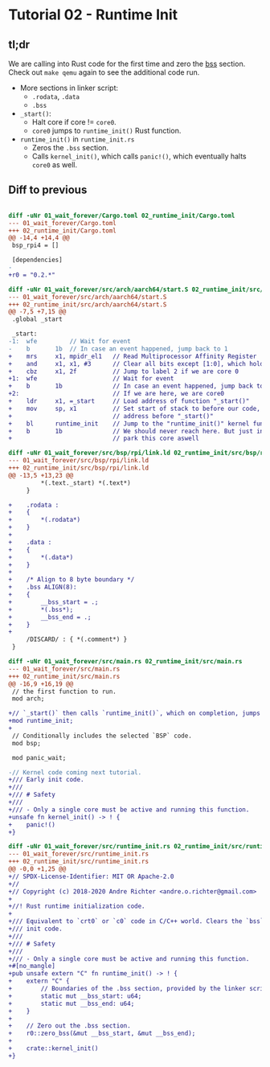 # Tutorial 02 - Runtime Init

## tl;dr

We are calling into Rust code for the first time and zero the [bss] section.
Check out `make qemu` again to see the additional code run.

- More sections in linker script:
     - `.rodata`, `.data`
     - `.bss`
- `_start()`:
     - Halt core if core != `core0`.
     - `core0` jumps to `runtime_init()` Rust function.
- `runtime_init()` in `runtime_init.rs`
     - Zeros the `.bss` section.
     - Calls `kernel_init()`, which calls `panic!()`, which eventually halts
       `core0` as well.

[bss]: https://en.wikipedia.org/wiki/.bss

## Diff to previous
```diff

diff -uNr 01_wait_forever/Cargo.toml 02_runtime_init/Cargo.toml
--- 01_wait_forever/Cargo.toml
+++ 02_runtime_init/Cargo.toml
@@ -14,4 +14,4 @@
 bsp_rpi4 = []

 [dependencies]
-
+r0 = "0.2.*"

diff -uNr 01_wait_forever/src/arch/aarch64/start.S 02_runtime_init/src/arch/aarch64/start.S
--- 01_wait_forever/src/arch/aarch64/start.S
+++ 02_runtime_init/src/arch/aarch64/start.S
@@ -7,5 +7,15 @@
 .global _start

 _start:
-1:  wfe         // Wait for event
-    b       1b  // In case an event happened, jump back to 1
+    mrs     x1, mpidr_el1   // Read Multiprocessor Affinity Register
+    and     x1, x1, #3      // Clear all bits except [1:0], which hold core id
+    cbz     x1, 2f          // Jump to label 2 if we are core 0
+1:  wfe                     // Wait for event
+    b       1b              // In case an event happened, jump back to 1
+2:                          // If we are here, we are core0
+    ldr     x1, =_start     // Load address of function "_start()"
+    mov     sp, x1          // Set start of stack to before our code, aka first
+                            // address before "_start()"
+    bl      runtime_init    // Jump to the "runtime_init()" kernel function
+    b       1b              // We should never reach here. But just in case,
+                            // park this core aswell

diff -uNr 01_wait_forever/src/bsp/rpi/link.ld 02_runtime_init/src/bsp/rpi/link.ld
--- 01_wait_forever/src/bsp/rpi/link.ld
+++ 02_runtime_init/src/bsp/rpi/link.ld
@@ -13,5 +13,23 @@
         *(.text._start) *(.text*)
     }

+    .rodata :
+    {
+        *(.rodata*)
+    }
+
+    .data :
+    {
+        *(.data*)
+    }
+
+    /* Align to 8 byte boundary */
+    .bss ALIGN(8):
+    {
+        __bss_start = .;
+        *(.bss*);
+        __bss_end = .;
+    }
+
     /DISCARD/ : { *(.comment*) }
 }

diff -uNr 01_wait_forever/src/main.rs 02_runtime_init/src/main.rs
--- 01_wait_forever/src/main.rs
+++ 02_runtime_init/src/main.rs
@@ -16,9 +16,19 @@
 // the first function to run.
 mod arch;

+// `_start()` then calls `runtime_init()`, which on completion, jumps to `kernel_init()`.
+mod runtime_init;
+
 // Conditionally includes the selected `BSP` code.
 mod bsp;

 mod panic_wait;

-// Kernel code coming next tutorial.
+/// Early init code.
+///
+/// # Safety
+///
+/// - Only a single core must be active and running this function.
+unsafe fn kernel_init() -> ! {
+    panic!()
+}

diff -uNr 01_wait_forever/src/runtime_init.rs 02_runtime_init/src/runtime_init.rs
--- 01_wait_forever/src/runtime_init.rs
+++ 02_runtime_init/src/runtime_init.rs
@@ -0,0 +1,25 @@
+// SPDX-License-Identifier: MIT OR Apache-2.0
+//
+// Copyright (c) 2018-2020 Andre Richter <andre.o.richter@gmail.com>
+
+//! Rust runtime initialization code.
+
+/// Equivalent to `crt0` or `c0` code in C/C++ world. Clears the `bss` section, then jumps to kernel
+/// init code.
+///
+/// # Safety
+///
+/// - Only a single core must be active and running this function.
+#[no_mangle]
+pub unsafe extern "C" fn runtime_init() -> ! {
+    extern "C" {
+        // Boundaries of the .bss section, provided by the linker script.
+        static mut __bss_start: u64;
+        static mut __bss_end: u64;
+    }
+
+    // Zero out the .bss section.
+    r0::zero_bss(&mut __bss_start, &mut __bss_end);
+
+    crate::kernel_init()
+}

```
